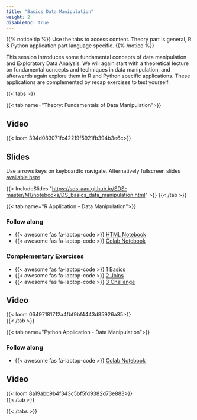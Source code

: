 ```yaml
---
title: "Basics Data Manipulation"
weight: 2
disableToc: true
---
```


{{% notice tip %}} Use the tabs to access content. Theory part is general, R & Python application part language specific.
{{% /notice %}}

This session introduces some fundamental concepts of data manipulation and Exploratory Data Analysis. We will again start with a theoretical lecture on fundamental concepts and techniques in data manipulation, and afterwards again explore them in R and Python specific applications. These applications are complemented by recap exercises to test yourself.

{{< tabs >}}

{{< tab name="Theory: Fundamentals of Data Manipulation">}}
  <h2>Video</h2>
  {{< loom 394d083071fc42219f5921fb394b3e6c>}}
  
  <h2>Slides</h2>  
  Use arrows keys on keyboardto navigate. Alternatively fullscreen slides <a href="https://sds-aau.github.io/SDS-master/M1/notebooks/DS_basics_data_manipulation.html" target="_blank">available here</a>
    
  {{< IncludeSlides "https://sds-aau.github.io/SDS-master/M1/notebooks/DS_basics_data_manipulation.html" >}}
{{< /tab >}}



{{< tab name="R Application - Data Manipulation">}}
<div>
   <h3>Follow along</h3>
  <ul>
    <li> {{< awesome fas fa-laptop-code >}} <a href="https://sds-aau.github.io/SDS-master/M1/notebooks/DS_basics_data_manipulation_application_R.nb.html" target="_blank">HTML Notebook</a> </li>
    <li> {{< awesome fas fa-laptop-code >}} <a href="https://colab.research.google.com/github/SDS-AAU/SDS-master/blob/master/M1/notebooks/DS_basics_data_manipulation_application_R.ipynb" target="_blank">Colab Notebook</a> </li>
  </ul>
  
  <h3>Complementary Exercises</h2>
  <ul>
    <li> {{< awesome fas fa-laptop-code >}} <a href="https://colab.research.google.com/github/SDS-AAU/SDS-master/blob/master/M1/notebooks/exercises/DS_basics_data_manipulation_application_R_ex1.ipynb">1 Basics</a> </li>
    <li> {{< awesome fas fa-laptop-code >}} <a href="https://colab.research.google.com/github/SDS-AAU/SDS-master/blob/master/M1/notebooks/exercises/DS_basics_data_manipulation_application_R_ex2.ipynb" target="_blank">2 Joins</a> </li>
    <li> {{< awesome fas fa-laptop-code >}} <a href="https://colab.research.google.com/github/SDS-AAU/SDS-master/blob/master/M1/notebooks/exercises/DS_basics_data_manipulation_application_R_ex3.ipynb" target="_blank">3 Challange</a> </li>
  </ul>

  <h2>Video</h2>
  {{< loom 06497181712a4fbf9bf4443d85926a35>}}
</div>
{{< /tab >}}


  
{{< tab name="Python Application - Data Manipulation">}}
<div>
   <h3>Follow along</h3> 
  <ul>
    <li> {{< awesome fas fa-laptop-code >}} <a href="https://colab.research.google.com/github/SDS-AAU/SDS-master/blob/master/M1/notebooks/DS_basics_data_manipulation_application_py.ipynb" target="_blank">Colab Notebook</a> </li>
  </ul>

  <h2>Video</h2>
  {{< loom 8a19abb9b4f343c5bf5fd9382d73e883>}}
</div>
{{< /tab >}}

{{< /tabs >}}


<!---
############################# Exercises to be published ###############################

---
title: "Recap: Join & Group By"
weight: 5
disableToc: true
---

Many struggle with these concepts and therefore a short refresher video as well as some exercises

### Video
{{< loom 0f4eb29328564532b4249c0e9918d6da>}}


---
title: "R Exercise: Join & Group By"
weight: 6
disableToc: true
---

Follow along: 
* [{{< awesome fas fa-laptop-code >}} Open in Colab](https://colab.research.google.com/github/SDS-AAU/SDS-master/blob/master/M1/notebooks/DS_basics_example_group_merge_R.ipynb#offline=true&sandboxMode=true)

### Video
{{< loom 0f3f166a4234429bb1bf2e8c443bad39>}}


---
title: "Python Exercise: Join & Group By"
weight: 7
disableToc: true
---

Follow along: 
* [{{< awesome fas fa-laptop-code >}} Open in Colab](https://colab.research.google.com/github/SDS-AAU/SDS-master/blob/master/M1/notebooks/DS_basics_example_group_merge_py.ipynb)


### Video
{{< loom 257a4e764bd74ee7b39f1027821e0838>}}

--->

